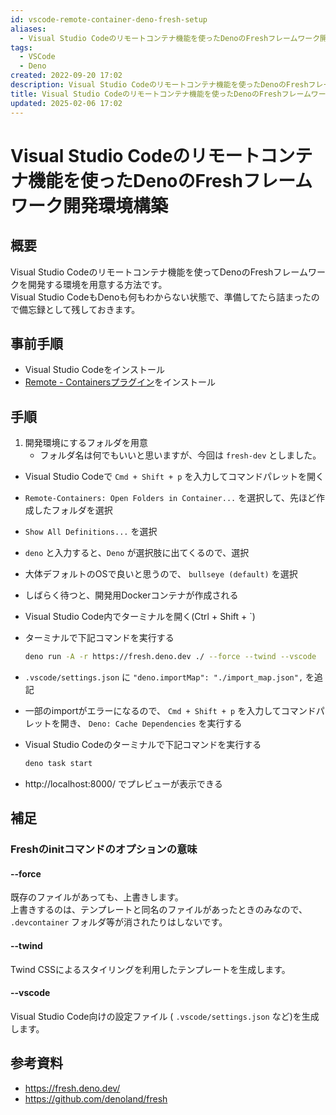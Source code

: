 ```yaml
---
id: vscode-remote-container-deno-fresh-setup
aliases:
  - Visual Studio Codeのリモートコンテナ機能を使ったDenoのFreshフレームワーク開発環境構築
tags:
  - VSCode
  - Deno
created: 2022-09-20 17:02
description: Visual Studio Codeのリモートコンテナ機能を使ったDenoのFreshフレームワーク開発環境構築
title: Visual Studio Codeのリモートコンテナ機能を使ったDenoのFreshフレームワーク開発環境構築
updated: 2025-02-06 17:02
---
```


# Visual Studio Codeのリモートコンテナ機能を使ったDenoのFreshフレームワーク開発環境構築

## 概要

Visual Studio Codeのリモートコンテナ機能を使ってDenoのFreshフレームワークを開発する環境を用意する方法です。  
Visual Studio CodeもDenoも何もわからない状態で、準備してたら詰まったので備忘録として残しておきます。

## 事前手順

- Visual Studio Codeをインストール
- [Remote - Containersプラグイン](https://marketplace.visualstudio.com/items?itemName=ms-vscode-remote.remote-containers)をインストール

## 手順

1. 開発環境にするフォルダを用意
    - フォルダ名は何でもいいと思いますが、今回は `fresh-dev` としました。

- Visual Studio Codeで `Cmd + Shift + p` を入力してコマンドパレットを開く
- `Remote-Containers: Open Folders in Container...` を選択して、先ほど作成したフォルダを選択
- `Show All Definitions...` を選択
- `deno` と入力すると、`Deno` が選択肢に出てくるので、選択
- 大体デフォルトのOSで良いと思うので、 `bullseye (default)` を選択
- しばらく待つと、開発用Dockerコンテナが作成される
- Visual Studio Code内でターミナルを開く(Ctrl + Shift + `)
- ターミナルで下記コマンドを実行する

    ```bash
    deno run -A -r https://fresh.deno.dev ./ --force --twind --vscode
    ```

- `.vscode/settings.json` に `"deno.importMap": "./import_map.json",` を追記
- 一部のimportがエラーになるので、 `Cmd + Shift + p` を入力してコマンドパレットを開き、 `Deno: Cache Dependencies` を実行する
- Visual Studio Codeのターミナルで下記コマンドを実行する

    ```bash
    deno task start
    ```

- http://localhost:8000/ でプレビューが表示できる

## 補足

### Freshのinitコマンドのオプションの意味

#### --force

既存のファイルがあっても、上書きします。  
上書きするのは、テンプレートと同名のファイルがあったときのみなので、 `.devcontainer` フォルダ等が消されたりはしないです。

#### --twind

Twind CSSによるスタイリングを利用したテンプレートを生成します。

#### --vscode

Visual Studio Code向けの設定ファイル ( `.vscode/settings.json` など)を生成します。

## 参考資料

- https://fresh.deno.dev/
- https://github.com/denoland/fresh
